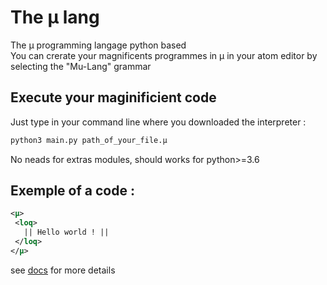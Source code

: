 # The µ lang
The µ programming langage python based  
You can crerate your magnificents programmes in µ in your atom editor by selecting the "Mu-Lang" grammar
## Execute your maginificient code
Just type in your command line where you downloaded the interpreter :  
```bash
python3 main.py path_of_your_file.µ
```  
No neads for extras modules, should works for python>=3.6
## Exemple of a code :
```xml
<µ>
 <loq>
   || Hello world ! ||
 </loq>
</µ>
```

see [docs](./doc/README.md) for more details
